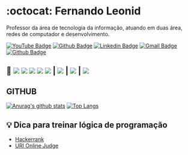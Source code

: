 # :octocat: Fernando Leonid

Professor da área de tecnologia da informação, atuando em duas área, redes de computador e desenvolvimento.

[![YouTube Badge](https://img.shields.io/badge/-YouTube-red?style=flat-square&logo=youtube&logoColor=white)](https://www.youtube.com/channel/UCUx9gTvh8siElre9J7rF18w)
[![Github Badge](https://img.shields.io/badge/-Github-000?style=flat-square&logo=Github&logoColor=white)](https://github.com/fernandoleonid)
[![Linkedin Badge](https://img.shields.io/badge/-LinkedIn-blue?style=flat-square&logo)](https://www.linkedin.com/in/fernandoleonid/)
[![Gmail Badge](https://img.shields.io/badge/-Gmail-c14438?style=flat-square&logo=Gmail&logoColor=white)](mailto:fernandoleonid@gmail.com)
[![Github Badge](https://img.shields.io/badge/-CodePen-black?style=flat-square&logo=CodePen&logoColor=white)](https://CodePen.com/fernandoleonid)


## 🚀 ![](https://img.shields.io/badge/‎-Linux-E95420?logo=linux&logoColor=white&style=plastic) ![](https://img.shields.io/badge/‎-JavaScript-F7DF1E?logo=javascript&logoColor=white&style=plastic) ![](https://img.shields.io/badge/‎-HTML-CC342D?logo=html5&logoColor=white&style=plastic) ![](https://img.shields.io/badge/‎-CSS-1572B6?logo=css3&logoColor=white&style=plastic) ![](https://img.shields.io/badge/‎-NodeJS-339933?logo=Node.js&logoColor=white&style=plastic) | ![](https://img.shields.io/badge/‎-Git-F05032?logo=git&logoColor=white&style=plastic) | ![](https://img.shields.io/badge/‎-GitHub-181717?logo=github&logoColor=white&style=plastic) | ![](https://img.shields.io/badge/‎-VS%20Code-007ACC?logo=visual-studio-code&logoColor=white&style=plastic)

## GITHUB
[![Anurag's github stats](https://github-readme-stats.vercel.app/api?username=fernandoleonid&hide=issues&show_icons=true&title_color=61dafb&text_color=FFFFFF&icon_color=61dafb&bg_color=20232a)](https://github.com/anuraghazra/github-readme-stats)
[![Top Langs](https://github-readme-stats.vercel.app/api/top-langs/?username=fernandoleonid&layout=compact&title_color=61dafb&text_color=FFFFFF&icon_color=61dafb&bg_color=20232a)](https://github.com/anuraghazra/github-readme-stats)


## 💡 Dica para treinar lógica de programação

- [Hackerrank](https://www.hackerrank.com/)
- [URI Online Judge](https://www.urionlinejudge.com.br/judge/en/login)
